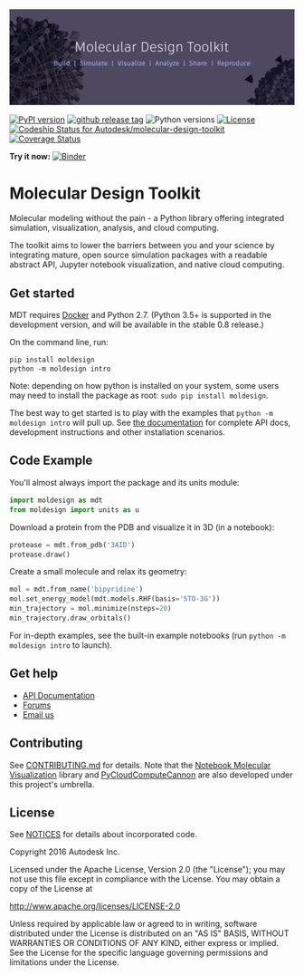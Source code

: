 <img src="moldesign/_notebooks/img/Header.png">

[![PyPI version](https://img.shields.io/pypi/v/moldesign.svg?label=dev)](https://pypi.python.org/pypi/moldesign)
[![github release tag](https://img.shields.io/github/release/autodesk/molecular-design-toolkit.svg?label=stable)](https://pypi.python.org/pypi/moldesign)
![Python versions](https://img.shields.io/pypi/pyversions/moldesign.svg)
[![License](https://img.shields.io/pypi/l/moldesign.svg)](LICENSE.md)
[ ![Codeship Status for Autodesk/molecular-design-toolkit](https://img.shields.io/codeship/5ed079f0-08f6-0135-3493-3696d72919a3/master.svg)](https://app.codeship.com/projects/214515)
[![Coverage Status](https://img.shields.io/coveralls/Autodesk/molecular-design-toolkit/master.svg)](https://coveralls.io/github/Autodesk/molecular-design-toolkit?branch=master)
                                
**Try it now:** [![Binder](http://mybinder.org/badge.svg)](http://mybinder.org:/repo/avirshup/mdt-gallery-test)

# Molecular Design Toolkit
Molecular modeling without the pain - a Python library offering integrated simulation, visualization, analysis, and cloud computing. 

The toolkit aims to lower the barriers between you and your science by integrating mature, open source simulation packages with a readable abstract API, Jupyter notebook visualization, and native cloud computing.

## Get started
MDT requires [Docker](https://www.docker.com/get-docker) and Python 2.7. (Python 3.5+ is supported in the development version, and will be available in the stable 0.8 release.)

On the command line, run:
```shell
pip install moldesign
python -m moldesign intro
```

Note: depending on how python is installed on your system, some users may need to install the package as root: `sudo pip install moldesign`.

The best way to get started is to play with the examples that `python -m moldesign intro` will pull up. See [the documentation](https://autodesk.github.io/molecular-design-toolkit/) for complete API docs, development instructions and other installation scenarios.

## Code Example

You'll almost always import the package and its units module:
```python
import moldesign as mdt
from moldesign import units as u
```

Download a protein from the PDB and visualize it in 3D (in a notebook):
```python
protease = mdt.from_pdb('3AID')
protease.draw()
```

Create a small molecule and relax its geometry:
```python
mol = mdt.from_name('bipyridine')
mol.set_energy_model(mdt.models.RHF(basis='STO-3G'))
min_trajectory = mol.minimize(nsteps=20)
min_trajectory.draw_orbitals()
```

For in-depth examples, see the built-in example notebooks (run `python -m moldesign intro` to launch).


## Get help
 - [API Documentation](https://autodesk.github.io/molecular-design-toolkit)
 - [Forums](https://forum.bionano.autodesk.com/c/Molecular-Design-Toolkit)
 - [Email us](mailto:moleculardesigntoolkit@autodesk.com)



## Contributing

See [CONTRIBUTING.md](CONTRIBUTING.md) for details. Note that the [Notebook Molecular Visualization](https://github.com/autodesk/notebook-molecular-design) library and [PyCloudComputeCannon](https://github.com/autodesk/py-cloud-compute-cannon) are also developed under this project's umbrella.

## License

See [NOTICES](NOTICES) for details about incorporated code.

Copyright 2016 Autodesk Inc.

Licensed under the Apache License, Version 2.0 (the "License"); you may not use this file except in compliance with the License. You may obtain a copy of the License at

http://www.apache.org/licenses/LICENSE-2.0

Unless required by applicable law or agreed to in writing, software distributed under the License is distributed on an "AS IS" BASIS, WITHOUT WARRANTIES OR CONDITIONS OF ANY KIND, either express or implied. See the License for the specific language governing permissions and limitations under the License.
